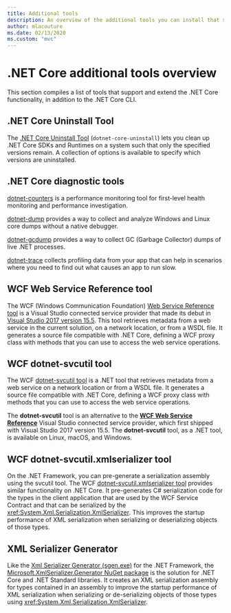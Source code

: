 ```yaml
---
title: Additional tools
description: An overview of the additional tools you can install that support and extend .NET Core functionality.
author: mlacouture
ms.date: 02/13/2020
ms.custom: "mvc"
---
```

# .NET Core additional tools overview

This section compiles a list of tools that support and extend the .NET Core functionality, in addition to the .NET Core CLI.

## .NET Core Uninstall Tool

The [.NET Core Uninstall Tool](https://github.com/dotnet/cli-lab/releases) (`dotnet-core-uninstall`) lets you clean up .NET Core SDKs and Runtimes on a system such that only the specified versions remain. A collection of options is available to specify which versions are uninstalled.

## .NET Core diagnostic tools

[dotnet-counters](../diagnostics/dotnet-counters.md) is a performance monitoring tool for first-level health monitoring and performance investigation.

[dotnet-dump](../diagnostics/dotnet-dump.md) provides a way to collect and analyze Windows and Linux core dumps without a native debugger.

[dotnet-gcdump](../diagnostics/dotnet-gcdump.md) provides a way to collect GC (Garbage Collector) dumps of live .NET processes.

[dotnet-trace](../diagnostics/dotnet-trace.md) collects profiling data from your app that can help in scenarios where you need to find out what causes an app to run slow.

## WCF Web Service Reference tool

The WCF (Windows Communication Foundation) [Web Service Reference tool](wcf-web-service-reference-guide.md) is a Visual Studio connected service provider that made its debut in [Visual Studio 2017 version 15.5](/visualstudio/releasenotes/vs2017-relnotes-v15.5#WCFTools). This tool retrieves metadata from a web service in the current solution, on a network location, or from a WSDL file. It generates a source file compatible with .NET Core, defining a WCF proxy class with methods that you can use to access the web service operations.

## WCF dotnet-svcutil tool

The WCF [dotnet-svcutil tool](dotnet-svcutil-guide.md) is a .NET tool that retrieves metadata from a web service on a network location or from a WSDL file. It generates a source file compatible with .NET Core, defining a WCF proxy class with methods that you can use to access the web service operations.

The **dotnet-svcutil** tool is an alternative to the [**WCF Web Service Reference**](wcf-web-service-reference-guide.md) Visual Studio connected service provider, which first shipped with Visual Studio 2017 version 15.5. The **dotnet-svcutil** tool, as a .NET tool, is available on Linux, macOS, and Windows.

## WCF dotnet-svcutil.xmlserializer tool

On the .NET Framework, you can pre-generate a serialization assembly using the svcutil tool. The WCF [dotnet-svcutil.xmlserializer tool](dotnet-svcutil.xmlserializer-guide.md) provides similar functionality on .NET Core. It pre-generates C# serialization code for the types in the client application that are used by the WCF Service Contract and that can be serialized by the <xref:System.Xml.Serialization.XmlSerializer>. This improves the startup performance of XML serialization when serializing or deserializing objects of those types.

## XML Serializer Generator

Like the [Xml Serializer Generator (sgen.exe)](../../standard/serialization/xml-serializer-generator-tool-sgen-exe.md) for the .NET Framework, the [Microsoft.XmlSerializer.Generator NuGet package](https://www.nuget.org/packages/Microsoft.XmlSerializer.Generator) is the solution for .NET Core and .NET Standard libraries. It creates an XML serialization assembly for types contained in an assembly to improve the startup performance of XML serialization when serializing or de-serializing objects of those types using <xref:System.Xml.Serialization.XmlSerializer>.
